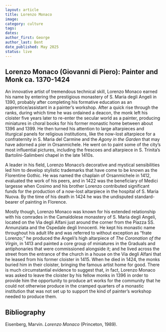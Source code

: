 ```yaml
---
layout: article
title: Lorenzo Monaco 
image:
category: culture
tags: 
dates: 
author_first: George
author_last: Bent
date_published: May 2025
status: live
---
```


## Lorenzo Monaco (Giovanni di Piero): Painter and Monk ca. 1370-1424

An innovative artist of tremendous technical skill, Lorenzo Monaco earned his name by entering the prestigious monastery of S. Maria degli Angeli  in 1390, probably after completing his formative education as an apprentice/assistant in a painter’s workshop. After a quick rise through the ranks, during which time he was ordained a deacon, the monk left his cloister five years later to re-enter the secular world as a painter, producing miniatures in choral books for his former monastic home between about 1396 and 1399. He then turned his attention to large altarpieces and liturgical panels for religious institutions, like the now-lost altarpiece for a confraternity in S. Maria del Carmine and the *Agony in the Garden* that may have adorned a pier in Orsanmichele. He went on to paint some of the city’s most influential pictures, including the frescoes and altarpiece in S. Trinita’s Bartolini-Salimbeni chapel in the late 1410s.  


A leader in his field, Lorenzo Monaco’s decorative and mystical sensibilities led him to develop stylistic trademarks that have come to be known as the Florentine Gothic. He was named the chaplain of Orsanmichele in 1412, evaluated the work of his peers, and in 1422 was the beneficiary of Medici largesse when Cosimo and his brother Lorenzo contributed significant funds for the production of a now-lost altarpiece in the hospital of S. Maria Nuova. By the time of his death in 1424 he was the undisputed standard-bearer of painting in Florence. 

 

Mostly though, Lorenzo Monaco was known for his extended relationship with his comrades in the Camaldolese monastery of S. Maria degli Angeli, located on the Via degli Alfani just around the corner from the Piazza SS. Annunziata and the Ospedale degli Innocenti. He kept his monastic name throughout his adult life and was referred to without exception as “frate Lorenzo;” he produced the Angeli’s high altarpiece of *The Coronation of the Virgin*, in 1413 and painted a core group of miniatures in the Graduals and antiphonaries that were commissioned alongside it; and he lived across the street from the entrance of the church in a house on the Via degli Alfani that he leased from his former cloister in 1415. When he died in 1424, the monks buried him in their cloister, bringing the famous artist home for good. There is much circumstantial evidence to suggest that, in fact, Lorenzo Monaco was asked to leave the cloister by his fellow monks in 1396 in order to provide him the opportunity to produce art works for the community that he could not otherwise produce in the cramped quarters of a monastic institution that was not set up to support the kind of painter’s workshop needed to produce them. 

## Bibliography

Eisenberg, Marvin. *Lorenzo Monaco* (Princeton, 1989). 

